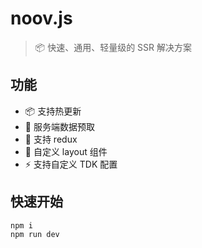 # noov.js

> 📦 快速、通用、轻量级的 SSR 解决方案

## 功能

- 📦 支持热更新
- 📱 服务端数据预取
- 💪 支持 redux
- 🧳 自定义 layout 组件
- ⚡️ 支持自定义 TDK 配置

## 快速开始

```shell
npm i
npm run dev
```
